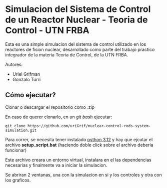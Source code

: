 # Simulacion del Sistema de Control de un Reactor Nuclear - Teoria de Control - UTN FRBA

Esta es una simple simulacion del sistema de control utilizado en los reactores de fision nuclear, desarrollado como parte del trabajo practico integrador de la materia Teoria de Control, de la UTN FRBA.

Autores:

-   Uriel Grifman
-   Gonzalo Turri

## Cómo ejecutar?

Clonar o descargar el repositorio como .zip

En caso de querer clonarlo, en un *git bash* ejecutar:

```
git clone https://github.com/uriGrif/nuclear-control-rods-system-simulation.git
```

Para correr, se necesita tener instalado [python 3.12](https://www.python.org/downloads/release/python-3120/) y hay que ejcutar el archivo **setup_script.bat** (haciendo doble click sobre el archivo deberia funcionar)

Este archivo creara un entorno virtual, instalara en el las dependencias necesarias y finalmente va a iniciar la simulacion.

Se abriran 2 ventanas, una con la simulacion en si y los controles y otra con los graficos.
